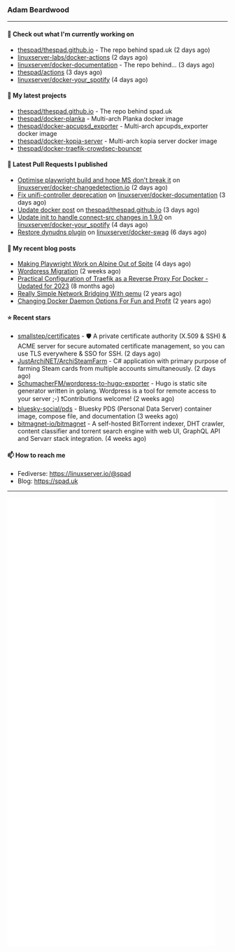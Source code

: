 ### Adam Beardwood
---
#### 👷 Check out what I'm currently working on

- [thespad/thespad.github.io](https://github.com/thespad/thespad.github.io) - The repo behind spad.uk (2 days ago)
- [linuxserver-labs/docker-actions](https://github.com/linuxserver-labs/docker-actions) (2 days ago)
- [linuxserver/docker-documentation](https://github.com/linuxserver/docker-documentation) - The repo behind... (3 days ago)
- [thespad/actions](https://github.com/thespad/actions) (3 days ago)
- [linuxserver/docker-your_spotify](https://github.com/linuxserver/docker-your_spotify) (4 days ago)

#### 🌱 My latest projects

- [thespad/thespad.github.io](https://github.com/thespad/thespad.github.io) - The repo behind spad.uk
- [thespad/docker-planka](https://github.com/thespad/docker-planka) - Multi-arch Planka docker image
- [thespad/docker-apcupsd_exporter](https://github.com/thespad/docker-apcupsd_exporter) - Multi-arch apcupds_exporter docker image
- [thespad/docker-kopia-server](https://github.com/thespad/docker-kopia-server) - Multi-arch kopia server docker image 
- [thespad/docker-traefik-crowdsec-bouncer](https://github.com/thespad/docker-traefik-crowdsec-bouncer)

#### 🔨 Latest Pull Requests I published

- [Optimise playwright build and hope MS don&#39;t break it](https://github.com/linuxserver/docker-changedetection.io/pull/18) on [linuxserver/docker-changedetection.io](https://github.com/linuxserver/docker-changedetection.io) (2 days ago)
- [Fix unifi-controller deprecation](https://github.com/linuxserver/docker-documentation/pull/196) on [linuxserver/docker-documentation](https://github.com/linuxserver/docker-documentation) (3 days ago)
- [Update docker post](https://github.com/thespad/thespad.github.io/pull/10) on [thespad/thespad.github.io](https://github.com/thespad/thespad.github.io) (3 days ago)
- [Update init to handle connect-src changes in 1.9.0](https://github.com/linuxserver/docker-your_spotify/pull/12) on [linuxserver/docker-your_spotify](https://github.com/linuxserver/docker-your_spotify) (4 days ago)
- [Restore dynudns plugin](https://github.com/linuxserver/docker-swag/pull/463) on [linuxserver/docker-swag](https://github.com/linuxserver/docker-swag) (6 days ago)

#### 📜 My recent blog posts

- [Making Playwright Work on Alpine Out of Spite](https://www.spad.uk/posts/making-playwright-work-on-alpine-out-of-spite/) (4 days ago)
- [Wordpress Migration](https://www.spad.uk/posts/wordpress-migration/) (2 weeks ago)
- [Practical Configuration of Traefik as a Reverse Proxy For Docker - Updated for 2023](https://www.spad.uk/posts/practical-configuration-of-traefik-as-a-reverse-proxy-for-docker-updated-for-2023/) (8 months ago)
- [Really Simple Network Bridging With qemu](https://www.spad.uk/posts/really-simple-network-bridging-with-qemu/) (2 years ago)
- [Changing Docker Daemon Options For Fun and Profit](https://www.spad.uk/posts/changing-docker-daemon-options-for-fun-and-profit/) (2 years ago)

#### ⭐ Recent stars

- [smallstep/certificates](https://github.com/smallstep/certificates) - 🛡️ A private certificate authority (X.509 &amp; SSH) &amp; ACME server for secure automated certificate management, so you can use TLS everywhere &amp; SSO for SSH. (2 days ago)
- [JustArchiNET/ArchiSteamFarm](https://github.com/JustArchiNET/ArchiSteamFarm) - C# application with primary purpose of farming Steam cards from multiple accounts simultaneously. (2 days ago)
- [SchumacherFM/wordpress-to-hugo-exporter](https://github.com/SchumacherFM/wordpress-to-hugo-exporter) - Hugo is static site generator written in golang. Wordpress is a tool for remote access to your server ;-) ❗️Contributions welcome! (2 weeks ago)
- [bluesky-social/pds](https://github.com/bluesky-social/pds) - Bluesky PDS (Personal Data Server) container image, compose file, and documentation (3 weeks ago)
- [bitmagnet-io/bitmagnet](https://github.com/bitmagnet-io/bitmagnet) - A self-hosted BitTorrent indexer, DHT crawler, content classifier and torrent search engine with web UI, GraphQL API and Servarr stack integration. (4 weeks ago)

#### 📫 How to reach me
- Fediverse: https://linuxserver.io/@spad
- Blog: https://spad.uk
---
<img src="https://raw.githubusercontent.com/thespad/thespad/main/github-metrics.svg">
